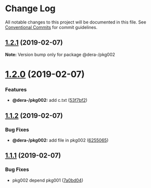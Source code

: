 # Change Log

All notable changes to this project will be documented in this file.
See [Conventional Commits](https://conventionalcommits.org) for commit guidelines.

## [1.2.1](https://github.com/dera-/lerna_test/compare/@dera-/pkg002@1.2.0...@dera-/pkg002@1.2.1) (2019-02-07)

**Note:** Version bump only for package @dera-/pkg002





# [1.2.0](https://github.com/dera-/lerna_test/compare/@dera-/pkg002@1.1.2...@dera-/pkg002@1.2.0) (2019-02-07)


### Features

* **@dera-/pkg002:** add c.txt ([53f7bf2](https://github.com/dera-/lerna_test/commit/53f7bf2))





## [1.1.2](https://github.com/dera-/lerna_test/compare/@dera-/pkg002@1.1.1...@dera-/pkg002@1.1.2) (2019-02-07)


### Bug Fixes

* **@dera-/pkg002:** add file in pkg002 ([6255065](https://github.com/dera-/lerna_test/commit/6255065))





## [1.1.1](https://github.com/dera-/lerna_test/compare/@dera-/pkg002@1.1.0...@dera-/pkg002@1.1.1) (2019-02-07)


### Bug Fixes

* pkg002 depend pkg001 ([7a0bd04](https://github.com/dera-/lerna_test/commit/7a0bd04))
